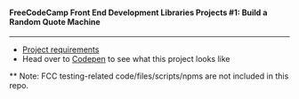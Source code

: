 #### FreeCodeCamp Front End Development Libraries Projects #1: Build a Random Quote Machine
---
- [Project requirements](https://www.freecodecamp.org/learn/front-end-development-libraries/front-end-development-libraries-projects/build-a-random-quote-machine)
- Head over to [Codepen](https://codepen.io/Songluck/full/gOMZgQp) to see what this project looks like

** Note: FCC testing-related code/files/scripts/npms are not included in this repo.
